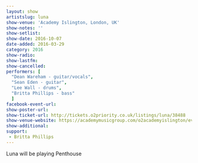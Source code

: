 ```yaml
---
layout: show
artistslug: luna
show-venue: 'Academy Islington, London, UK'
show-notes: ''
show-setlist: 
show-date: 2016-10-07
date-added: 2016-03-29
category: 2016
show-radio: 
show-lastfm: 
show-cancelled: 
performers: [
  "Dean Wareham - guitar/vocals",
  "Sean Eden - guitar",
  "Lee Wall - drums",
  "Britta Phillips - bass"
  ]
facebook-event-url: 
show-poster-url: 
show-ticket-url: http://tickets.o2priority.co.uk/listings/luna/38488
show-venue-website: https://academymusicgroup.com/o2academyislington/events/823430/luna-playing-penthouse-full-tickets
show-additional: 
support:
 - Britta Phillips
---
```

Luna will be playing Penthouse